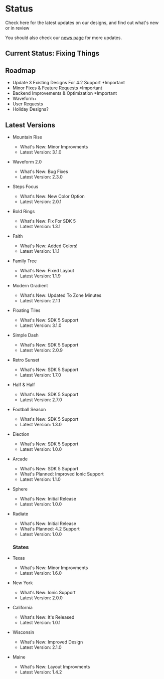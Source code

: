 # Status
Check here for the latest updates on our designs, and find out what's new or in review

You should also check our [news page](https://momentric-9b1d4.web.app/News) for more updates.

## Current Status: Fixing Things

## Roadmap
- Update 3 Existing Designs For 4.2 Support *Important
- Minor Fixes & Feature Requests *Important
- Backend Improvements & Optimization *Important
- Waveform+
- User Requests
- Holiday Designs?

## Latest Versions

- Mountain Rise
  - What's New: Minor Improvments
  - Latest Version: 3.1.0
  
- Waveform 2.0
  - What's New: Bug Fixes
  - Latest Version: 2.3.0
  
- Steps Focus
  - What's New: New Color Option
  - Latest Version: 2.0.1
  
- Bold Rings
  - What's New: Fix For SDK 5
  - Latest Version: 1.3.1
  
- Faith
  - What's New: Added Colors!
  - Latest Version: 1.1.1
  
- Family Tree
  - What's New: Fixed Layout
  - Latest Version: 1.1.9
  
- Modern Gradient
  - What's New: Updated To Zone Minutes
  - Latest Version: 2.1.1
  
- Floating Tiles
  - What's New:  SDK 5 Support
  - Latest Version: 3.1.0
  
- Simple Dash
  - What's New: SDK 5 Support
  - Latest Version: 2.0.9
  
- Retro Sunset
  - What's New: SDK 5 Support
  - Latest Version: 1.7.0
  
- Half & Half
  - What's New: SDK 5 Support
  - Latest Version: 2.7.0
  
- Football Season
  - What's New: SDK 5 Support
  - Latest Version: 1.3.0
  
- Election
  - What's New: SDK 5 Support
  - Latest Version: 1.0.0
  
- Arcade
  - What's New: SDK 5 Support
  - What's Planned: Improved Ionic Support
  - Latest Version: 1.1.0

- Sphere
  - What's New: Initial Release
  - Latest Version: 1.0.0

- Radiate
  - What's New: Initial Release
  - What's Planned: 4.2 Support
  - Latest Version: 1.0.0
  
  ### States
  
- Texas
  - What's New: Minor Improvments
  - Latest Version: 1.6.0
  
- New York
  - What's New: Ionic Support
  - Latest Version: 2.0.0
  
- California
  - What's New: It's Released
  - Latest Version: 1.0.1
  
- Wisconsin
  - What's New: Improved Design
  - Latest Version: 2.1.0
  
- Maine
  - What's New: Layout Improvments
  - Latest Version: 1.4.2
